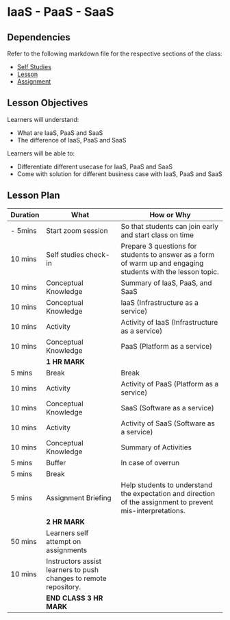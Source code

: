 # IaaS - PaaS - SaaS

## Dependencies

Refer to the following markdown file for the respective sections of the class:
- [Self Studies](./studies.md)
- [Lesson](./lesson.md)
- [Assignment](./assignment.md)

## Lesson Objectives

Learners will understand:
- What are IaaS, PaaS and SaaS
- The difference of IaaS, PaaS and SaaS

Learners will be able to:
- Differentiate different usecase for IaaS, PaaS and SaaS
- Come with solution for different business case with IaaS, PaaS and SaaS


## Lesson Plan

|Duration|What|How or Why|
|--------|-----|-------|
|- 5mins |Start zoom session|So that students can join early and start class on time|
|10 mins|Self studies check-in|Prepare 3 questions for students to answer as a form of warm up and engaging students with the lesson topic.|
|10 mins|Conceptual Knowledge| Summary of IaaS, PaaS, and SaaS|
|10 mins|Conceptual Knowledge| IaaS (Infrastructure as a service)|
|10 mins|Activity| Activity of IaaS (Infrastructure as a service)|
|10 mins|Conceptual Knowledge| PaaS (Platform as a service)|
||**1 HR MARK**|
|5 mins|Break|Break|
|10 mins|Activity| Activity of PaaS (Platform as a service)|
|10 mins|Conceptual Knowledge| SaaS (Software as a service)|
|10 mins|Activity| Activity of SaaS (Software as a service)|
|10 mins|Conceptual Knowledge| Summary of Activities|
|5 mins|Buffer|In case of overrun|
|5 mins|Break||
|5 mins|Assignment Briefing|Help students to understand the expectation and direction of the assignment to prevent mis-interpretations.|
||**2 HR MARK**|
|50 mins|Learners self attempt on assignments|
|10 mins|Instructors assist learners to push changes to remote repository.|
||**END CLASS 3 HR MARK**|

